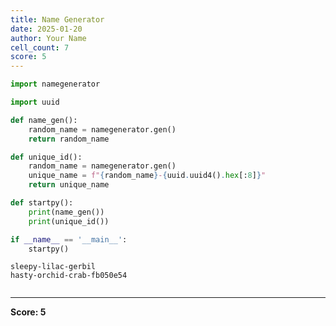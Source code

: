 ```yaml
---
title: Name Generator
date: 2025-01-20
author: Your Name
cell_count: 7
score: 5
---
```


```python
import namegenerator
```


```python
import uuid
```


```python
def name_gen():
    random_name = namegenerator.gen()
    return random_name
```


```python
def unique_id():
    random_name = namegenerator.gen()
    unique_name = f"{random_name}-{uuid.uuid4().hex[:8]}"
    return unique_name
```


```python
def startpy():
    print(name_gen())
    print(unique_id())
```


```python
if __name__ == '__main__':
    startpy()
```

    sleepy-lilac-gerbil
    hasty-orchid-crab-fb050e54



```python

```


---
**Score: 5**

